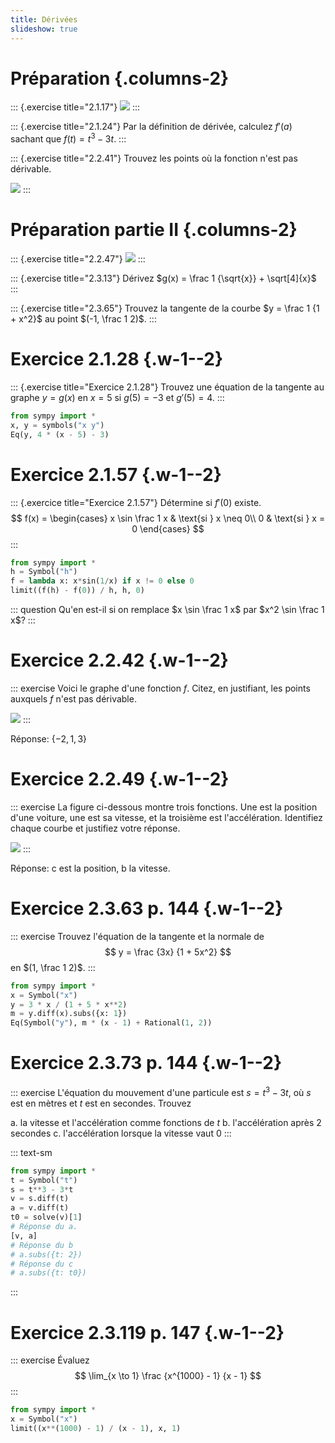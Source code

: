 ```yaml
---
title: Dérivées
slideshow: true
---
```


# Préparation {.columns-2}

::: {.exercise title="2.1.17"}
![](/images/exercises/2.1.17.png)
:::

::: {.exercise title="2.1.24"}
Par la définition de dérivée,
calculez $f'(a)$ sachant que $f(t) = t^3 - 3t$.
:::

::: {.exercise title="2.2.41"}
Trouvez les points où la fonction n'est pas dérivable.

![](/images/exercises/2.2.41.png)
:::

# Préparation partie II {.columns-2}

::: {.exercise title="2.2.47"}
![](/images/exercises/2.2.47.png)
:::

::: {.exercise title="2.3.13"}
Dérivez $g(x) = \frac 1 {\sqrt{x}} + \sqrt[4]{x}$
:::

::: {.exercise title="2.3.65"}
Trouvez la tangente de la courbe $y = \frac 1 {1 + x^2}$ au point $(-1, \frac 1 2)$.
:::

# Exercice 2.1.28 {.w-1--2}

::: {.exercise title="Exercice 2.1.28"}
Trouvez une équation de la tangente au graphe $y = g(x)$ en $x = 5$ si $g(5) = -3$ et $g'(5) = 4$.
:::

~~~ python {.eval}
from sympy import *
x, y = symbols("x y")
Eq(y, 4 * (x - 5) - 3)
~~~

# Exercice 2.1.57 {.w-1--2}

::: {.exercice title="Exercice 2.1.57"}
Détermine si $f'(0)$ existe.
$$
f(x) = \begin{cases}
x \sin \frac 1 x & \text{si } x \neq 0\\
0 & \text{si } x = 0
\end{cases}
$$
:::

~~~ python {.run}
from sympy import *
h = Symbol("h")
f = lambda x: x*sin(1/x) if x != 0 else 0
limit((f(h) - f(0)) / h, h, 0)
~~~

::: question
Qu'en est-il si on remplace $x \sin \frac 1 x$ par $x^2 \sin \frac 1 x$?
:::

# Exercice 2.2.42 {.w-1--2}

::: exercise
Voici le graphe d'une fonction $f$.
Citez, en justifiant, les points auxquels $f$ n'est pas dérivable.

![](/images/exercises/2.2.42.png)
:::

Réponse: $\{-2, 1, 3\}$

# Exercice 2.2.49 {.w-1--2}

::: exercise
La figure ci-dessous montre trois fonctions.
Une est la position d'une voiture,
une est sa vitesse, et la troisième est l'accélération.
Identifiez chaque courbe et justifiez votre réponse.

![](/images/exercises/2.2.49.png)
:::

Réponse: c est la position, b la vitesse.

# Exercice 2.3.63 p. 144 {.w-1--2}

::: exercise
Trouvez l'équation de la tangente et la normale de
$$
y = \frac {3x} {1 + 5x^2}
$$
en $(1, \frac 1 2)$.
:::

~~~ python {.run}
from sympy import *
x = Symbol("x")
y = 3 * x / (1 + 5 * x**2)
m = y.diff(x).subs({x: 1})
Eq(Symbol("y"), m * (x - 1) + Rational(1, 2))
~~~

# Exercice 2.3.73 p. 144 {.w-1--2}

::: exercise
L'équation du mouvement d'une particule est $s = t^3 - 3t$,
où $s$ est en mètres et $t$ est en secondes.
Trouvez

a. la vitesse et l'accélération comme fonctions de $t$
b. l'accélération après $2$ secondes
c. l'accélération lorsque la vitesse vaut $0$
:::

::: text-sm
~~~ python {.run}
from sympy import *
t = Symbol("t")
s = t**3 - 3*t
v = s.diff(t)
a = v.diff(t)
t0 = solve(v)[1]
# Réponse du a.
[v, a]
# Réponse du b
# a.subs({t: 2})
# Réponse du c
# a.subs({t: t0})
~~~
:::

# Exercice 2.3.119 p. 147 {.w-1--2}

::: exercise
Évaluez
$$
\lim_{x \to 1} \frac {x^{1000} - 1} {x - 1}
$$
:::

~~~ python {.run}
from sympy import *
x = Symbol("x")
limit((x**(1000) - 1) / (x - 1), x, 1)
~~~